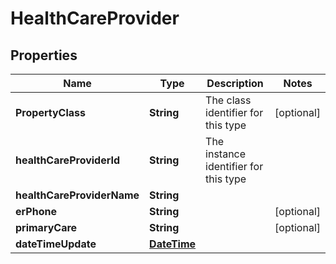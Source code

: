 
# HealthCareProvider

## Properties
Name | Type | Description | Notes
------------ | ------------- | ------------- | -------------
**PropertyClass** | **String** | The class identifier for this type |  [optional]
**healthCareProviderId** | **String** | The instance identifier for this type | 
**healthCareProviderName** | **String** |  | 
**erPhone** | **String** |  |  [optional]
**primaryCare** | **String** |  |  [optional]
**dateTimeUpdate** | [**DateTime**](DateTime.md) |  | 



